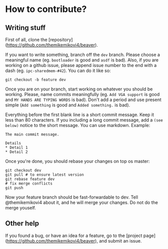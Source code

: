 # How to contribute?

## Writing stuff
First of all, clone the [repository] (https://github.com/themikemikovi4/beaver).

If you want to write something, branch off the `dev` branch.
Please choose a meaningful name (eg. `bootloader` is good and `asdf`
is bad). Also, if you are working on a github issue, please append
issue number to the end with a dash (eg. `ipc-sharedmem-#42`).
You can do it like so:
```
git checkout -b feature dev
```

Once you are on your branch, start working on whatever you should be working.
Please, name commits meaningfully (eg. `Add VGA support` is good and
`MY HANDS ARE TYPING WORDS` is bad). Don't add a period and use present simple
(`Add something` is good and `Added something.` is bad).

Everything before the first blank line is a short commit message. Keep it
less than 80 characters. If you including a long commit message, add a
`(see below)` notice to the short message. You can use markdown. Example:
```
The main commit message.

Details
* Detail 1
* Detail 2
```

Once you're done, you should rebase your changes on top os master:
```
git checkout dev
git pull # to ensure latest version
git rebase feature dev
# fix merge conflicts
git push
```
Now your feature branch should be fast-forwardable to dev. Tell @themikemikovi4
about it, and he will merge your changes. Do not do the merge youself.

## Other help
If you found a bug, or have an idea for a feature, go to the
[project page] (https://github.com/themikemikovi4/beaver), and submit an
issue.
